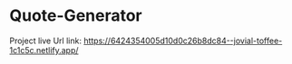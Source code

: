 # Quote-Generator

Project live Url  link:
https://6424354005d10d0c26b8dc84--jovial-toffee-1c1c5c.netlify.app/
